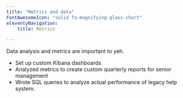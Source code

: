 ```yaml
---
title: "Metrics and data"
FontAwesomeIcon: "solid fa-magnifying-glass-chart"
eleventyNavigation:
    title: Metrics

---
```


Data analysis and metrics are important to yeh.

- Set up custom Kibana dashboards
- Analyzed metrics to create custom quarterly reports for senior management
- Wrote SQL queries to analyze actual performance of legacy help system.
